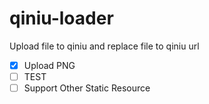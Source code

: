 # qiniu-loader
Upload file to qiniu and replace file to qiniu url

- [x] Upload PNG
- [ ] TEST
- [ ] Support Other Static Resource